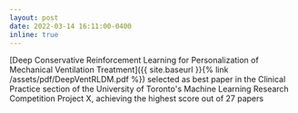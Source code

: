 ```yaml
---
layout: post
date: 2022-03-14 16:11:00-0400
inline: true
---
```


[Deep Conservative Reinforcement Learning for Personalization of Mechanical Ventilation Treatment]({{ site.baseurl }}{% link /assets/pdf/DeepVentRLDM.pdf %}) selected as best paper in the Clinical Practice section of the University of Toronto's Machine Learning Research Competition Project X, achieving the highest score out of 27 papers
